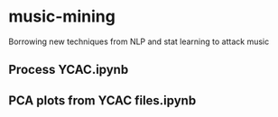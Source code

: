 # music-mining

Borrowing new techniques from NLP and stat learning to attack music

## Process YCAC.ipynb

## PCA plots from YCAC files.ipynb
